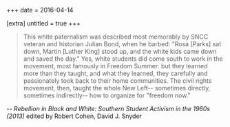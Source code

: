 +++
date = 2016-04-14

[extra]
untitled = true
+++

> This white paternalism was described most memorably by SNCC veteran and historian Julian Bond, when he barbed: "Rosa [Parks] sat down, Martin [Luther King] stood up, and the white kids came down and saved the day." Yes, white students did come south to work in the movement, most famously in Freedom Summer: but they learned more than they taught, and what they learned, they carefully and passionately took back to their home communities. The civil rights movement, then, taught the whole New Left-- sometimes directly, sometimes indirectly-- how to organize for "freedom now."

-- *Rebellion in Black and White: Southern Student Activism in the 1960s (2013)* edited by Robert Cohen, David J. Snyder
